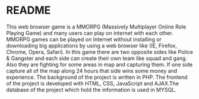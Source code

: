 # README #

This web browser game is a MMORPG (Massively Multiplayer Online Role Playing Game)  and many users can play on internet with each other. MMORPG games can be played on Internet without installing or downloading big applications by using a web browser like (IE, Firefox, Chrome, Opera, Safari). In this game there are two opposite sides like Police & Gangster and each side can create their own team like squad and gang. Also they are fighting for some areas in map and capturing them. If one side capture all of the map along 24 hours that side wins some money and experience. The background of the project is written in PHP. The frontend of the project is developed with HTML, CSS, JavaScript and AJAX.The database of the project which hold the information is used in MYSQL.
